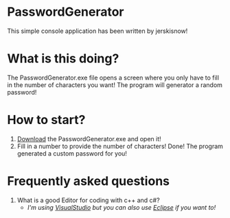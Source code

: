 # PasswordGenerator
This simple console application has been written by jerskisnow!

# What is this doing?
The PasswordGenerator.exe file opens a screen where you only have to fill in the number of characters you want!
The program will generator a random password!

# How to start?
1. [Download](http://www.mediafire.com/file/7dd4pusjn5ri4ye/PasswordGenerator.exe/file) the PasswordGenerator.exe and open it!
2. Fill in a number to provide the number of characters!
Done! The program generated a custom password for you!

# Frequently asked questions
1. What is a good Editor for coding with c++ and c#?
   -  _I'm using [VisualStudio](https://www.visualstudio.com/) but you can also use [Eclipse](https://www.eclipse.org/downloads/packages/eclipse-ide-cc-developers/lunar) if you want to!_
